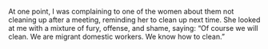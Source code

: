 At one point, I was complaining to one of the women about them not cleaning up after a meeting, reminding her to clean up next time. She looked at me with a mixture of fury, offense, and shame, saying: “Of course we will clean. We are migrant domestic workers. We know how to clean.”
